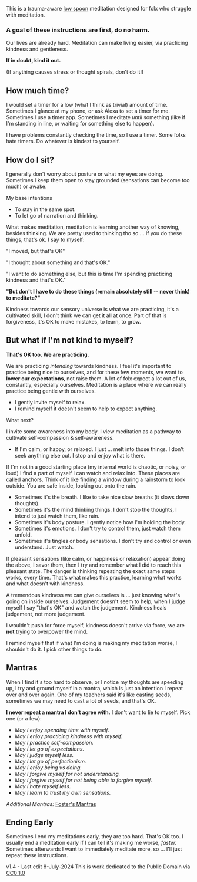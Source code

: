 ﻿This is a trauma-aware [low spoon](https://en.wikipedia.org/wiki/Spoon_theory)  meditation designed for folx who struggle with meditation.

### A goal of these instructions are  first, do no harm.

Our lives are already hard. Meditation can make living easier, via practicing kindness and gentleness.

**If in doubt, kind it out.**

(If anything causes stress or thought spirals, don't do it!)

## How much time?

I would set a timer for a low (what I think as trivial) amount of time. Sometimes I glance at my phone, or ask Alexa to set a timer for me. Sometimes I use a timer app. Sometimes I meditate  _until_  something (like if I'm standing in line, or waiting for something else to happen).  
  
I have problems constantly checking the time, so I use a timer. Some folxs hate timers. Do whatever is kindest to yourself.  
  
## How do I sit?
 
I generally don't worry about posture or what my eyes are doing. Sometimes I keep them open to stay grounded (sensations can become too much) or awake.  

My base intentions

-   To stay in the same spot.
-   To let go of narration and thinking.

What makes meditation, meditation is learning another way of knowing, besides thinking. We are pretty used to thinking tho so ... If you do these things, that's ok. I say to myself:

"I moved, but that's OK"

"I thought about something and that's OK."

"I want to do something else, but this is time I'm spending practicing kindness and that's OK."  

 **"But don't I have to do these things (remain absolutely still -- never think) to meditate?"**

Kindness towards our sensory universe is what we are practicing, it's a cultivated skill, I don't think we can get it all at once. Part of that is forgiveness, it's OK to make mistakes, to learn, to grow.

## But what if  I'm not kind to myself?  

**That's OK too. We are practicing.**

We are practicing  _intending_  towards kindness. I feel it's important to practice being nice to ourselves, and for these few moments, we want to  **lower our expectations**, not raise them. A lot of folx expect a lot out of us, constantly, especially ourselves. Meditation is a place where we can really practice being gentle with ourselves.

-   I gently invite myself to relax.
-   I remind myself it doesn't seem to help to expect anything.

What next?

I invite some awareness into my body. I view meditation as a pathway to cultivate self-compassion & self-awareness.

-   If I'm calm, or happy, or relaxed. I just ... melt into those things. I don't seek anything else out. I stop and enjoy what is there.

If I'm not in a good starting place (my internal world is chaotic, or noisy, or loud) I find a part of myself I can watch and relax into. These places are called anchors. Think of it like finding a window during a rainstorm to look outside. You are safe inside, looking out onto the rain.

-   Sometimes it's the breath. I like to take nice slow breaths (it slows down thoughts).
-   Sometimes it's the mind thinking things. I don't stop the thoughts, I intend to just watch them, like rain.
-   Sometimes it's body posture. I gently notice how I'm holding the body.
-   Sometimes it's emotions. I don't try to control them, just watch them unfold.
-   Sometimes it's tingles or body sensations. I don't try and control or even understand. Just watch.

If pleasant sensations (like calm, or happiness or relaxation) appear doing the above, I savor them, then I try and remember what I did to reach this pleasant state. The danger is thinking repeating the exact same steps works, every time. That's what makes this practice, learning what works and what doesn't with kindness.

A tremendous kindness we can give ourselves is ... just knowing what's going on inside ourselves. Judgement doesn't seem to help, when I judge myself I say "that's OK" and watch the judgement. Kindness heals judgement, not more judgement.

I wouldn't push for force myself, kindness doesn't arrive via force, we are **not** trying to overpower the mind.

I remind myself that if what I'm doing is making my meditation worse, I shouldn't do it. I pick other things to do.

 ## Mantras 
When I find it's too hard to observe, or I notice my thoughts are speeding up, I try and ground myself in a mantra, which is just an intention I repeat over and over again. One of my teachers said it's like casting seeds, sometimes we may need to cast a lot of seeds, and that's OK.  
  
**I never repeat a mantra I don't agree with.** I don't want to lie to myself. Pick one (or a few):

-   _May I enjoy spending time with myself._
-   _May I enjoy practicing kindness with myself._
-   _May I practice self-compassion._
-   _May I let go of expectations._
-   _May I judge myself less._
-   _May I let go of perfectionism._
-   _May I enjoy being vs doing._
-   _May I forgive myself for not understanding._
-   _May I forgive myself for not being able to forgive myself._
-   *May I hate myself less.*
-   *May I learn to trust my own sensations.*  

_Additional Mantras:_ [Foster's Mantras](https://www.sitwithariadne.com/2021/04/fosters-mantras.html)

## Ending Early 

Sometimes I end my meditations early, they are too hard. That's OK too. I usually end a meditation early if I can tell it's making me worse, _faster._ Sometimes afterwards I want to immediately meditate more, so ... I'll just repeat these instructions.  
  
v1.4 - Last edit 8-July-2024
This is work dedicated to the Public Domain via [CC0 1.0](https://creativecommons.org/publicdomain/zero/1.0/)

